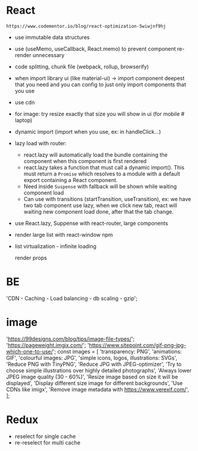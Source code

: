 # React

`https://www.codementor.io/blog/react-optimization-5wiwjnf9hj`

- use immutable data structures

- use (useMemo, useCallback, React.memo) to prevent component re-render unnecessary
- code splitting, chunk file (webpack, rollup, browserify)
- when import library ui (like material-ui) -> import component deepest that you need and you can config to just only import components that you use
- use cdn
- for image: try resize exactly that size you will show in ui (for mobile # laptop)
- dynamic import (import when you use, ex: in handleClick...)
- lazy load with router:

  - react.lazy will automatically load the bundle containing the component when this component is first rendered
  - react.lazy takes a function that must call a dynamic import(). This must return a `Promise` which resolves to a module with a default export containing a React component.
  - Need inside `Suspense` with fallback will be shown while waiting component load
  - Can use with transitions (startTransition, useTransition), ex: we have two tab component use lazy, when we click new tab, react will waiting new component load done, after that the tab change.

- use React.lazy, Suppense with react-router, large components
- render large list with react-window npm
- list virtualization - infinite loading

  render props

# BE

'CDN - Caching - Load balancing - db scaling - gzip';

# image

'https://99designs.com/blog/tips/image-file-types/';
'https://pageweight.imgix.com/';
'https://www.sitepoint.com/gif-png-jpg-which-one-to-use/';
const images = [
'transparency: PNG',
'animations: GIF',
'colourful images: JPG',
'simple icons, logos, illustrations: SVGs',
'Reduce PNG with TinyPNG',
'Reduce JPG with JPEG-optimizer',
'Try to choose simple illustrations over highly detailed photographs',
'Always lower JPEG image quality (30 - 60%)',
'Resize image based on size it will be displayed',
'Display different size image for different backgrounds',
'Use CDNs like imigx',
'Remove image metadata with https://www.verexif.com/',
];

# Redux

- reselect for single cache
- re-reselect for multi cache
